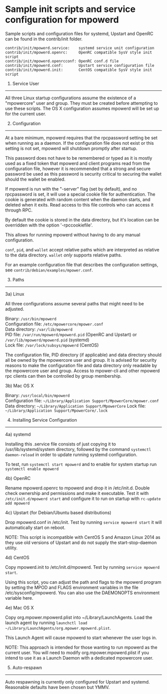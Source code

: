 Sample init scripts and service configuration for mpowerd
==========================================================

Sample scripts and configuration files for systemd, Upstart and OpenRC
can be found in the contrib/init folder.

    contrib/init/mpowerd.service:    systemd service unit configuration
    contrib/init/mpowerd.openrc:     OpenRC compatible SysV style init script
    contrib/init/mpowerd.openrcconf: OpenRC conf.d file
    contrib/init/mpowerd.conf:       Upstart service configuration file
    contrib/init/mpowerd.init:       CentOS compatible SysV style init script

1. Service User
---------------------------------

All three Linux startup configurations assume the existence of a "mpowercore" user
and group.  They must be created before attempting to use these scripts.
The OS X configuration assumes mpowerd will be set up for the current user.

2. Configuration
---------------------------------

At a bare minimum, mpowerd requires that the rpcpassword setting be set
when running as a daemon.  If the configuration file does not exist or this
setting is not set, mpowerd will shutdown promptly after startup.

This password does not have to be remembered or typed as it is mostly used
as a fixed token that mpowerd and client programs read from the configuration
file, however it is recommended that a strong and secure password be used
as this password is security critical to securing the wallet should the
wallet be enabled.

If mpowerd is run with the "-server" flag (set by default), and no rpcpassword is set,
it will use a special cookie file for authentication. The cookie is generated with random
content when the daemon starts, and deleted when it exits. Read access to this file
controls who can access it through RPC.

By default the cookie is stored in the data directory, but it's location can be overridden
with the option '-rpccookiefile'.

This allows for running mpowerd without having to do any manual configuration.

`conf`, `pid`, and `wallet` accept relative paths which are interpreted as
relative to the data directory. `wallet` *only* supports relative paths.

For an example configuration file that describes the configuration settings,
see `contrib/debian/examples/mpower.conf`.

3. Paths
---------------------------------

3a) Linux

All three configurations assume several paths that might need to be adjusted.

Binary:              `/usr/bin/mpowerd`  
Configuration file:  `/etc/mpowercore/mpower.conf`  
Data directory:      `/var/lib/mpowerd`  
PID file:            `/var/run/mpowerd/mpowerd.pid` (OpenRC and Upstart) or `/var/lib/mpowerd/mpowerd.pid` (systemd)  
Lock file:           `/var/lock/subsys/mpowerd` (CentOS)  

The configuration file, PID directory (if applicable) and data directory
should all be owned by the mpowercore user and group.  It is advised for security
reasons to make the configuration file and data directory only readable by the
mpowercore user and group.  Access to mpower-cli and other mpowerd rpc clients
can then be controlled by group membership.

3b) Mac OS X

Binary:              `/usr/local/bin/mpowerd`  
Configuration file:  `~/Library/Application Support/MpowerCore/mpower.conf`  
Data directory:      `~/Library/Application Support/MpowerCore`
Lock file:           `~/Library/Application Support/MpowerCore/.lock`

4. Installing Service Configuration
-----------------------------------

4a) systemd

Installing this .service file consists of just copying it to
/usr/lib/systemd/system directory, followed by the command
`systemctl daemon-reload` in order to update running systemd configuration.

To test, run `systemctl start mpowerd` and to enable for system startup run
`systemctl enable mpowerd`

4b) OpenRC

Rename mpowerd.openrc to mpowerd and drop it in /etc/init.d.  Double
check ownership and permissions and make it executable.  Test it with
`/etc/init.d/mpowerd start` and configure it to run on startup with
`rc-update add mpowerd`

4c) Upstart (for Debian/Ubuntu based distributions)

Drop mpowerd.conf in /etc/init.  Test by running `service mpowerd start`
it will automatically start on reboot.

NOTE: This script is incompatible with CentOS 5 and Amazon Linux 2014 as they
use old versions of Upstart and do not supply the start-stop-daemon utility.

4d) CentOS

Copy mpowerd.init to /etc/init.d/mpowerd. Test by running `service mpowerd start`.

Using this script, you can adjust the path and flags to the mpowerd program by
setting the MPOD and FLAGS environment variables in the file
/etc/sysconfig/mpowerd. You can also use the DAEMONOPTS environment variable here.

4e) Mac OS X

Copy org.mpower.mpowerd.plist into ~/Library/LaunchAgents. Load the launch agent by
running `launchctl load ~/Library/LaunchAgents/org.mpower.mpowerd.plist`.

This Launch Agent will cause mpowerd to start whenever the user logs in.

NOTE: This approach is intended for those wanting to run mpowerd as the current user.
You will need to modify org.mpower.mpowerd.plist if you intend to use it as a
Launch Daemon with a dedicated mpowercore user.

5. Auto-respawn
-----------------------------------

Auto respawning is currently only configured for Upstart and systemd.
Reasonable defaults have been chosen but YMMV.
